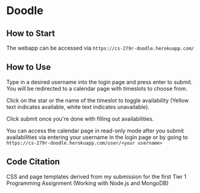 # Doodle

## How to Start

The webapp can be accessed via `https://cs-279r-doodle.herokuapp.com/`

## How to Use

Type in a desired username into the login page and press enter to submit. You will be redirected to a calendar page with timeslots to choose from.

Click on the star or the name of the timeslot to toggle availability (Yellow text indicates available, white text indicates unavailable).

Click submit once you're done with filling out availabilities.

You can access the calendar page in read-only mode after you submit availabilities via entering your username in the login page or by going to `https://cs-279r-doodle.herokuapp.com/user/<your username>`

## Code Citation

CSS and page templates derived from my submission for the first Tier 1 Programming Assignment (Working with Node.js and MongoDB)